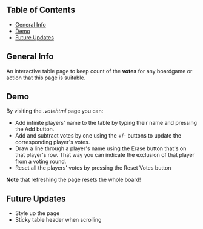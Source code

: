 ## Table of Contents
* [General Info](#general-info)
* [Demo](#demo)
* [Future Updates](#future-updates)

## General Info
An interactive table page to keep count of the <b>votes</b> for any boardgame or action that this page is suitable.

## Demo
By visiting the <i>.votehtml</i> page you can:
* Add infinite players' name to the table by typing their name and pressing the Add button.
* Add and subtract votes by one using the +/- buttons to update the corresponding player's votes.
* Draw a line through a player's name using the Erase button that's on that player's row. That way you can indicate the exclusion of that player from a voting round.
* Reset all the players' votes by pressing the Reset Votes button

<b>Note</b> that refreshing the page resets the whole board!


<!-- ![Demo Screenshot from the index page](?raw=true) -->

## Future Updates
* Style up the page
* Sticky table header when scrolling